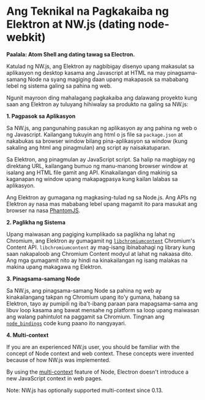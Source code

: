 # Ang Teknikal na Pagkakaiba ng Elektron at NW.js (dating node-webkit)

**Paalala: Atom Shell ang dating tawag sa Electron.**

Katulad ng NW.js, ang Elektron ay nagbibigay disenyo upang makasulat sa aplikasyon ng desktop kasama ang Javascript at HTML na may pinagsama-samang Node na syang magiging daan upang makapasok sa mababang lebel ng sistema galing sa pahina ng web.

Ngunit mayroon ding mahalagang pagkakaiba ang dalawang proyekto kung saan ang Elektron ay tuluyang hihiwalay sa produkto na galing sa NW.js:

**1. Pagpasok sa Aplikasyon**

Sa NW.js, ang pangunahing pasukan ng aplikasyon ay ang pahina ng web o ng Javascript. Kailangang tukuyin ang html o js file sa `package.json` at nakabukas sa browser window bilang pina-aplikasyon sa window (kung sakaling ang html ang pinagmulan) ang script ay naisakatuparan.

Sa Elektron, ang pinagmulan ay JavaScript script. Sa halip na magbigay ng direktang URL, kailangang bumuo ng manu-manong browser window at isalang ang HTML file gamit ang API. Kinakailangan ding makinig sa kaganapan ng window upang makapagpasya kung kailan lalabas sa aplikasyon.

Ang Elektron ay gumagana ng magkasing-tulad ng sa Node.js. Ang APIs ng Elektron ay nasa mas mababang lebel upang magamit ito para masukat ang browser na nasa [PhantomJS](http://phantomjs.org/).

**2. Paglikha ng Sistema**

Upang maiwasan ang pagiging kumplikado sa paglikha ng lahat ng Chromium, ang Elektron ay gumagamit ng [`libchromiumcontent`](https://github.com/electron/libchromiumcontent) Chromium's Content API. `libchromiumcontent` ay mag-isang ibinabahagi ng library kung saan nakapaloob ang Chromium Content modyul at lahat ng nakaasa dito. Ang mga gumagamit nito ay hindi na kinakailangan ng isang malakas na makina upang makagawa ng Elektron.

**3. Pinagsama-samang Node**

Sa NW.js, ang pinagsama-samang Node sa pahina ng web ay kinakailangang takpan ng Chromium upang ito'y gumana, habang sa Elektron, tayo ay pumipili ng iba't-ibang paraan para mapagsama-sama ang libuv loop kasama ang bawat mensahe ng platform sa loop upang maiwasan ang walang pahintulot na paggamit sa Chromium. Tingnan ang [`node_bindings`](https://github.com/electron/electron/tree/master/atom/common) code kung paano ito nangyayari.

**4. Multi-context**

If you are an experienced NW.js user, you should be familiar with the concept of Node context and web context. These concepts were invented because of how NW.js was implemented.

By using the [multi-context](https://github.com/nodejs/node-v0.x-archive/commit/756b622) feature of Node, Electron doesn't introduce a new JavaScript context in web pages.

Note: NW.js has optionally supported multi-context since 0.13.